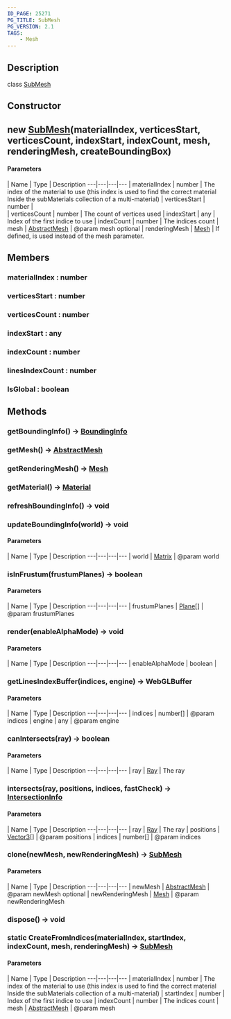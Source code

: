 ```yaml
---
ID_PAGE: 25271
PG_TITLE: SubMesh
PG_VERSION: 2.1
TAGS:
    - Mesh
---
```

## Description

class [SubMesh](/classes/2.3/SubMesh)



## Constructor

##  new [SubMesh](/classes/2.3/SubMesh)(materialIndex, verticesStart, verticesCount, indexStart, indexCount, mesh, renderingMesh, createBoundingBox)



#### Parameters
 | Name | Type | Description
---|---|---|---
 | materialIndex | number |   The index of the material to use (this index is used to find the correct material Inside the subMaterials collection of a multi-material)
 | verticesStart | number |   
 | verticesCount | number |   The count of vertices used
 | indexStart | any |   Index of the first indice to use
 | indexCount | number |   The indices count
 | mesh | [AbstractMesh](/classes/2.3/AbstractMesh) |   @param mesh
optional | renderingMesh | [Mesh](/classes/2.3/Mesh) |   If defined, is used instead of the mesh parameter.
## Members

### materialIndex : number



### verticesStart : number



### verticesCount : number



### indexStart : any



### indexCount : number



### linesIndexCount : number



### IsGlobal : boolean



## Methods

### getBoundingInfo() &rarr; [BoundingInfo](/classes/2.3/BoundingInfo)


### getMesh() &rarr; [AbstractMesh](/classes/2.3/AbstractMesh)


### getRenderingMesh() &rarr; [Mesh](/classes/2.3/Mesh)


### getMaterial() &rarr; [Material](/classes/2.3/Material)


### refreshBoundingInfo() &rarr; void


### updateBoundingInfo(world) &rarr; void



#### Parameters
 | Name | Type | Description
---|---|---|---
 | world | [Matrix](/classes/2.3/Matrix) |   @param world

### isInFrustum(frustumPlanes) &rarr; boolean



#### Parameters
 | Name | Type | Description
---|---|---|---
 | frustumPlanes | [Plane](/classes/2.3/Plane)[] |   @param frustumPlanes

### render(enableAlphaMode) &rarr; void



#### Parameters
 | Name | Type | Description
---|---|---|---
 | enableAlphaMode | boolean |  

### getLinesIndexBuffer(indices, engine) &rarr; WebGLBuffer



#### Parameters
 | Name | Type | Description
---|---|---|---
 | indices | number[] |   @param indices
 | engine | any |   @param engine
### canIntersects(ray) &rarr; boolean



#### Parameters
 | Name | Type | Description
---|---|---|---
 | ray | [Ray](/classes/2.3/Ray) |   The ray

### intersects(ray, positions, indices, fastCheck) &rarr; [IntersectionInfo](/classes/2.3/IntersectionInfo)



#### Parameters
 | Name | Type | Description
---|---|---|---
 | ray | [Ray](/classes/2.3/Ray) |   The ray
 | positions | [Vector3](/classes/2.3/Vector3)[] |   @param positions
 | indices | number[] |   @param indices
### clone(newMesh, newRenderingMesh) &rarr; [SubMesh](/classes/2.3/SubMesh)



#### Parameters
 | Name | Type | Description
---|---|---|---
 | newMesh | [AbstractMesh](/classes/2.3/AbstractMesh) |   @param newMesh
optional | newRenderingMesh | [Mesh](/classes/2.3/Mesh) |   @param newRenderingMesh
### dispose() &rarr; void


### static  CreateFromIndices(materialIndex, startIndex, indexCount, mesh, renderingMesh) &rarr; [SubMesh](/classes/2.3/SubMesh)



#### Parameters
 | Name | Type | Description
---|---|---|---
 | materialIndex | number |   The index of the material to use (this index is used to find the correct material Inside the subMaterials collection of a multi-material)
 | startIndex | number |   Index of the first indice to use
 | indexCount | number |   The indices count
 | mesh | [AbstractMesh](/classes/2.3/AbstractMesh) |   @param mesh
